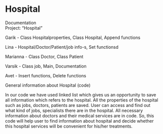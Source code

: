 # Hospital
Documentation 	
Project: “Hospital”

Garik - Class Hospitalproperties, Class Hospital, Append functions

Lina - Hospital/Doctor/Patient/job info-s, Set functionsd

Marianna - Class Doctor, Class Patient

Varsik - Class job, Main, Documentation 

Avet - Insert functions, Delete functions


General information about Hospital (code)


In our code we have used linked list which gives us an opportunity to save all information which refers to the hospital.  All the properties of the hospital such as jobs, doctors, patients are saved. User can access and find out what kind of jobs, specialists there are in the hospital. All necessary information about doctors and their medical services are in code. So, this code will help user to find information about hospital and decide whether this hospital services will be convenient for his/her treatments.

